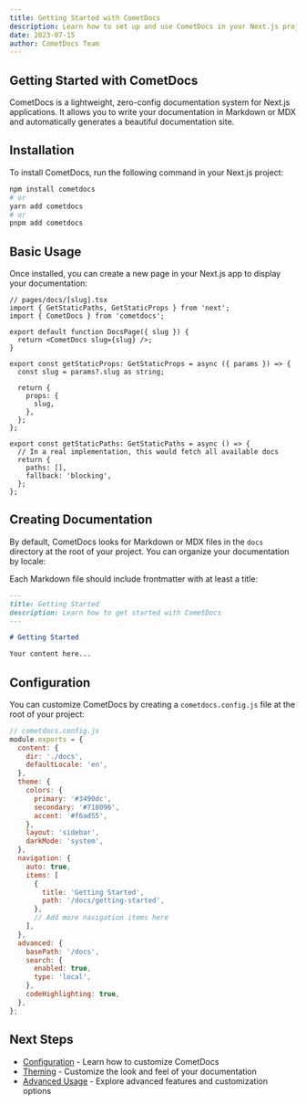 ```yaml
---
title: Getting Started with CometDocs
description: Learn how to set up and use CometDocs in your Next.js project
date: 2023-07-15
author: CometDocs Team
---
```


## Getting Started with CometDocs

CometDocs is a lightweight, zero-config documentation system for Next.js applications. It allows you to write your documentation in Markdown or MDX and automatically generates a beautiful documentation site.

## Installation

To install CometDocs, run the following command in your Next.js project:

```bash
npm install cometdocs
# or
yarn add cometdocs
# or
pnpm add cometdocs
```

## Basic Usage

Once installed, you can create a new page in your Next.js app to display your documentation:

```tsx
// pages/docs/[slug].tsx
import { GetStaticPaths, GetStaticProps } from 'next';
import { CometDocs } from 'cometdocs';

export default function DocsPage({ slug }) {
  return <CometDocs slug={slug} />;
}

export const getStaticProps: GetStaticProps = async ({ params }) => {
  const slug = params?.slug as string;
  
  return {
    props: {
      slug,
    },
  };
};

export const getStaticPaths: GetStaticPaths = async () => {
  // In a real implementation, this would fetch all available docs
  return {
    paths: [],
    fallback: 'blocking',
  };
};
```

## Creating Documentation

By default, CometDocs looks for Markdown or MDX files in the `docs` directory at the root of your project. You can organize your documentation by locale:

Each Markdown file should include frontmatter with at least a title:

```md
---
title: Getting Started
description: Learn how to get started with CometDocs
---

# Getting Started

Your content here...
```

## Configuration

You can customize CometDocs by creating a `cometdocs.config.js` file at the root of your project:

```js
// cometdocs.config.js
module.exports = {
  content: {
    dir: './docs',
    defaultLocale: 'en',
  },
  theme: {
    colors: {
      primary: '#3490dc',
      secondary: '#718096',
      accent: '#f6ad55',
    },
    layout: 'sidebar',
    darkMode: 'system',
  },
  navigation: {
    auto: true,
    items: [
      {
        title: 'Getting Started',
        path: '/docs/getting-started',
      },
      // Add more navigation items here
    ],
  },
  advanced: {
    basePath: '/docs',
    search: {
      enabled: true,
      type: 'local',
    },
    codeHighlighting: true,
  },
};
```

## Next Steps

- [Configuration](/docs/guides/configuration) - Learn how to customize CometDocs
- [Theming](/docs/guides/theming) - Customize the look and feel of your documentation
- [Advanced Usage](/docs/guides/advanced) - Explore advanced features and customization options
